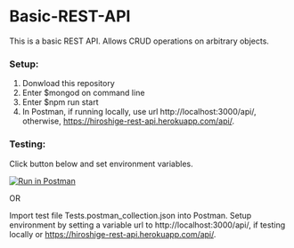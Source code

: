 # Basic-REST-API

This is a basic REST API. Allows CRUD operations on arbitrary objects.

### Setup:
1. Donwload this repository
2. Enter $mongod on command line
3. Enter $npm run start
4. In Postman, if running locally, use url http://localhost:3000/api/, otherwise, https://hiroshige-rest-api.herokuapp.com/api/.

### Testing:

Click button below and set environment variables. 

[![Run in Postman](https://run.pstmn.io/button.svg)](https://app.getpostman.com/run-collection/40318fe998d291fecd1f)

OR

Import test file Tests.postman_collection.json into Postman. Setup environment by setting a variable url to http://localhost:3000/api/, if testing locally or https://hiroshige-rest-api.herokuapp.com/api/.
